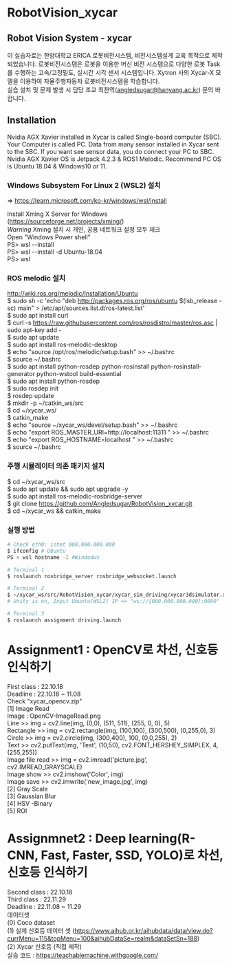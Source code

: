 # RobotVision_xycar

## Robot Vision System - xycar
이 실습자료는 한양대학교 ERICA 로봇비전시스템, 비전시스템설계 교육 목적으로 제작 되었습니다. 로봇비전시스템은 로봇을 이용한 머신 비전 시스템으로 다양한 로봇 Task를 수행하는 고속/고정밀도, 실시간 시각 센서 시스템입니다.  Xytron 사의 Xycar-X 모델을 이용하여 자율주행자동차 로봇비전시스템을 학습합니다.  
실습 설치 및 문제 발생 시 담당 조교 최찬역(angledsugar@hanyang.ac.kr) 문의 바랍니다.  

## Installation
Nvidia AGX Xavier installed in Xycar is called Single-board computer (SBC). Your Computer is called PC. Data from many sensor installed in Xycar sent to the SBC. If you want see sensor data, you do connect your PC to SBC.  Nvidia AGX Xavier OS is Jetpack 4.2.3 & ROS1 Melodic. 
Recommend PC OS is Ubuntu 18.04 & Windows10 or 11.

### Windows Subsystem For Linux 2 (WSL2) 설치 
=> https://learn.microsoft.com/ko-kr/windows/wsl/install  

Install Xming X Server for Windows (https://sourceforge.net/projects/xming/)  
*Warning* Xming 설치 시 개인, 공용 네트워크 설정 모두 체크  
Open "Windows Power shell"  
PS> wsl --install  
PS> wsl --install -d Ubuntu-18.04  
PS> wsl  

### ROS melodic 설치
http://wiki.ros.org/melodic/Installation/Ubuntu  
$ sudo sh -c 'echo "deb http://packages.ros.org/ros/ubuntu $(lsb_release -sc) main" > /etc/apt/sources.list.d/ros-latest.list'  
$ sudo apt install curl  
$ curl -s https://raw.githubusercontent.com/ros/rosdistro/master/ros.asc | sudo apt-key add -  
$ sudo apt update  
$ sudo apt install ros-melodic-desktop  
$ echo "source /opt/ros/melodic/setup.bash" >> ~/.bashrc  
$ source ~/.bashrc  
$ sudo apt install python-rosdep python-rosinstall python-rosinstall-generator python-wstool build-essential  
$ sudo apt install python-rosdep  
$ sudo rosdep init  
$ rosdep update  
$ mkdir -p ~/catkin_ws/src  
$ cd ~/xycar_ws/  
$ catkin_make  
$ echo "source ~/xycar_ws/devel/setup.bash" >> ~/.bashrc  
$ echo "export ROS_MASTER_URI=http://localhost:11311 " >> ~/.bashrc  
$ echo "export ROS_HOSTNAME=localhost " >> ~/.bashrc  
$ source ~/.bashrc  

### 주행 시뮬레이터 의존 패키지 설치
$ cd ~/xycar_ws/src  
$ sudo apt update && sudo apt upgrade -y  
$ sudo apt install ros-melodic-rosbridge-server  
$ git clone https://github.com/Angledsugar/RobotVision_xycar.git  
$ cd ~/xycar_ws && catkin_make  

### 실행 방법
```bash
# Check eth0: intet 000.000.000.000
$ ifconfig # Ubuntu
PS > wsl hostname -I #Windodws
```     
```bash
# Terminal 1  
$ roslaunch rosbridge_server rosbridge_websocket.launch
```  
```bash  
# Terminal 2  
$ ~/xycar_ws/src/RobotVision_xycar/xycar_sim_driving/xycar3dsimulator.x86_64   
# Unity is on, Input Ubuntu(WSL2) IP => "ws://{000.000.000.000}:9090"  
```
```bash
# Terminal 3  
$ roslaunch assignment driving.launch   
```

# Assignment1 : OpenCV로 차선, 신호등 인식하기
First class : 22.10.18  
Deadline : 22.10.18 ~ 11.08  
Check "xycar_opencv.zip"  
[1] Image Read  
Image : OpenCV-ImageRead.png  
Line >> img = cv2.line(img, (0,0), (511, 511), (255, 0, 0), 5)  
Rectangle >> img = cv2.rectangle(img, (100,100), (300,500), (0,255,0), 3)  
Circle >> img  = cv2.circle(img, (300,400), 100, (0,0,255), 2)  
Text >> cv2.putText(img, 'Test', (10,50), cv2.FONT_HERSHEY_SIMPLEX, 4, (255,255))  
Image file read >> img = cv2.imread('picture.jpg', cv2.IMREAD_GRAYSCALE)   
Image show >> cv2.imshow('Color', img)   
Image save >> cv2.imwrite('new_image.jpg', img)   
[2] Gray Scale  
[3] Gaussian Blur  
[4] HSV -Binary  
[5] ROI  

# Assignmnet2 : Deep learning(R-CNN, Fast, Faster, SSD, YOLO)로 차선, 신호등 인식하기  
Second class : 22.10.18  
Third class : 22.11.29  
Deadline : 22.11.08 ~ 11.29  
데이터셋  
(0) Coco dataset  
(1) 실제 신호등 데이터 셋 (https://www.aihub.or.kr/aihubdata/data/view.do?currMenu=115&topMenu=100&aihubDataSe=realm&dataSetSn=188)  
(2) Xycar 신호등 (직접 제작)  
실습 코드 : https://teachablemachine.withgoogle.com/   
